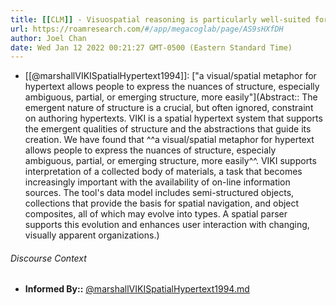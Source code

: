 ```yaml
---
title: [[CLM]] - Visuospatial reasoning is particularly well-suited for developing early-stage knowledge structures
url: https://roamresearch.com/#/app/megacoglab/page/AS9sHXfDH
author: Joel Chan
date: Wed Jan 12 2022 00:21:27 GMT-0500 (Eastern Standard Time)
---
```


- [[@marshallVIKISpatialHypertext1994]]: ["a visual/spatial metaphor for hypertext allows people to express the nuances of structure, especially ambiguous, partial, or emerging structure, more easily"](Abstract:: The emergent nature of structure is a crucial, but often ignored, constraint on authoring hypertexts. VIKI is a spatial hypertext system that supports the emergent qualities of structure and the abstractions that guide its creation. We have found that ^^a visual/spatial metaphor for hypertext allows people to express the nuances of structure, especialy ambiguous, partial, or emerging structure, more easily^^. VIKI supports interpretation of a collected body of materials, a task that becomes increasingly important with the availability of on-line information sources. The tool's data model includes semi-structured objects, collections that provide the basis for spatial navigation, and object composites, all of which may evolve into types. A spatial parser supports this evolution and enhances user interaction with changing, visually apparent organizations.)

###### Discourse Context

- **Informed By::** [@marshallVIKISpatialHypertext1994.md](@marshallVIKISpatialHypertext1994.md)
